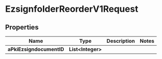 

# EzsignfolderReorderV1Request

## Properties

Name | Type | Description | Notes
------------ | ------------- | ------------- | -------------
**aPkiEzsigndocumentID** | **List&lt;Integer&gt;** |  | 




